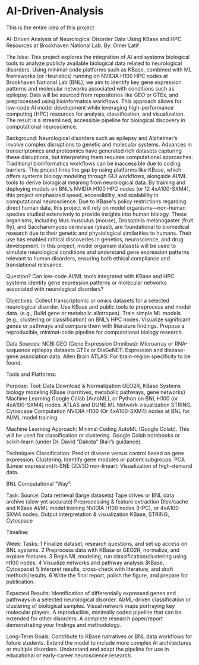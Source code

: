 # AI-Driven-Analysis
This is the entire idea of this project

AI-Driven Analysis of Neurological Disorder Data Using KBase and HPC Resources at Brookhaven National Lab.
By: Omer Latif

The Idea:
This project explores the integration of AI and systems biological tools to analyze publicly available biological data related to neurological disorders. Using minimal-code platforms such as KBase, combined with ML frameworks (or Heuristics) running on NVIDIA H100 HPC nodes at Brookhaven National Lab (BNL), we aim to identify key gene expression patterns and molecular networks associated with conditions such as epilepsy. Data will be sourced from repositories like GEO or GTEx, and preprocessed using bioinformatics workflows. This approach allows for low-code AI model development while leveraging high-performance computing (HPC) resources for analysis, classification, and visualization. The result is a streamlined, accessible pipeline for biological discovery in computational neuroscience.

Background:
Neurological disorders such as epilepsy and Alzheimer’s involve complex disruptions to genetic and molecular systems. Advances in transcriptomics and proteomics have generated rich datasets capturing these disruptions, but interpreting them requires computational approaches. Traditional bioinformatics workflows can be inaccessible due to coding barriers. This project links the gap by using platforms like KBase, which offers systems biology modeling through GUI workflows, alongside AI/ML tools to derive biological meaning from neurological data. By training and deploying models on BNL’s NVIDIA H100 HPC nodes (or 12 4xA100-SXM4), this project emphasized speed, accessibility, and scalability in computational neuroscience.
Due to KBase's policy restrictions regarding direct human data, this project will rely on model organisms—non-human species studied extensively to provide insights into human biology. These organisms, including Mus musculus (mouse), Drosophila melanogaster (fruit fly), and Saccharomyces cerevisiae (yeast), are foundational to biomedical research due to their genetic and physiological similarities to humans. Their use has enabled critical discoveries in genetics, neuroscience, and drug development. In this project, model organism datasets will be used to simulate neurological conditions and understand gene expression patterns relevant to human disorders, ensuring both ethical compliance and translational relevance.

Question?
Can low-code AI/ML tools integrated with KBase and HPC systems identify gene expression patterns or molecular networks associated with neurological disorders?

Objectives:
Collect transcriptomic or omics datasets for a selected neurological disorder.
Use KBase and public tools to preprocess and model data. (e.g., Build gene or metabolic allotropes).
Train simple ML models (e.g., clustering or classification) on BNL’s HPC nodes.
Visualize significant genes or pathways and compare them with literature findings.
Propose a reproducible, minimal-code pipeline for computational biology research.

Data Sources:
NCBI GEO (Gene Expression Omnibus): Microarray or RNA-sequence epilepsy datasets 
GTEx or DisGeNET: Expression and disease-gene association data.
Allen Brain ATLAS: For brain-region specificity to be found.

Tools and Platforms:

Purpose:
Tool:
Data Download & Normalization
GEO2R, KBase
Systems biology modeling
KBase (narritives, metabolic pathways, gene networks)
Machine Learning
Google Colab (AutoML), or Python on BNL H100 (or 4xA100-SXM4) nodes. ATLAS and DUNE ML
Network visualization
STRING, Cytoscape
Computation
NVIDIA H100 (Or 4xA100-SXM4) nodes at BNL for AI/ML model training.


Machine Learning Approach:
Minimal Coding 
AutoML (Google Colab). This will be used for classification or clustering.
Google Colab notebooks or scikit-learn (under Dr. David “Dakota” Blair’s guidance).

Techniques
Classification: Predict disease versus control based on gene expression.
Clustering: Identify gene modules or patient subgroups.
PCA (Linear expression)/t-SNE (2D/3D non-linear): Visualization of high-demand data.

BNL Computational “Way”:

Task:
Source:
Data retrieval (large datasets)
Tape drives or BNL data archive (slow yet accurate)
Preprocessing & feature extraction
Disk/cache and KBase
AI/ML model training
NVIDIA H100 nodes (HPC), or 4xA100-SXM4 nodes.
Output interpretation & visualization
KBase, STRING, Cytospace



Timeline:

Week:
Tasks:
1
Finalize dataset, research questions, and set up access on BNL systems.
2
Preprocess data with KBase or GEO2R, normalize, and explore features.
3
Begin ML modeling, run classification/clustering using H100 nodes.
4
Visualize networks and pathway analysis (KBase, Cytospace)
5
Interpret results, cross-check with literature, and draft methods/results.
6
Write the final report, polish the figure, and prepare for publication.


Expected Results:
Identification of differentially expressed genes and pathways in a selected neurological disorder.
AI/ML-driven classification or clustering of biological samples.
Visual network maps portraying key molecular players.
A reproducible, minimally coded pipeline that can be extended for other disorders.
A complete research paper/report demonstrating your findings and methodology.

Long-Term Goals:
Contribute to KBase narratives or BNL data workflows for future students.
Extend the model to include more complex AI architectures or multiple disorders.
Understand and adapt the pipeline for use in educational or early-career neuroscience research.
